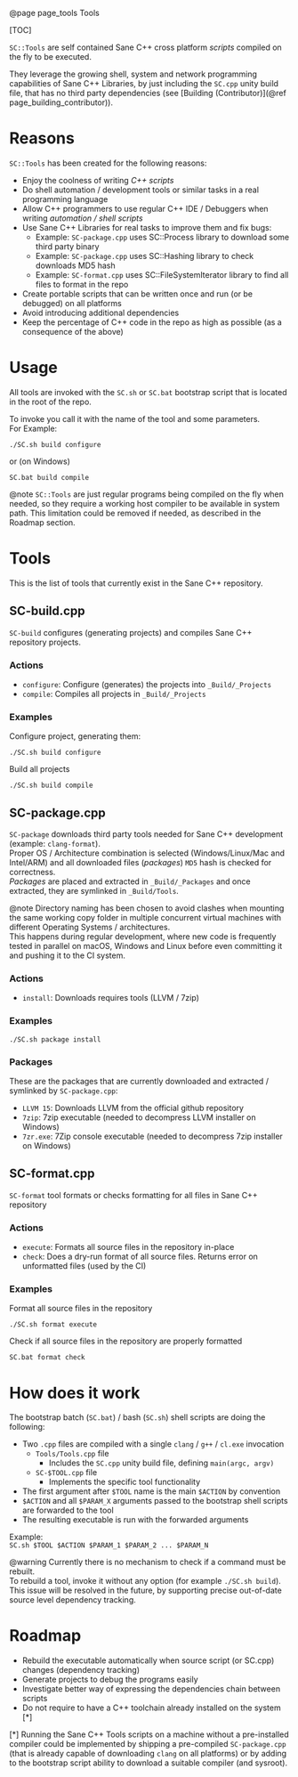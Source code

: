 @page page_tools Tools

[TOC]

`SC::Tools` are self contained Sane C++ cross platform _scripts_ compiled on the fly to be executed.  

They leverage the growing shell, system and network programming capabilities of Sane C++ Libraries, by just including the `SC.cpp` unity build file, that has no third party dependencies (see [Building (Contributor)](@ref page_building_contributor)).

# Reasons

`SC::Tools` has been created for the following reasons:  

- Enjoy the coolness of writing _C++ scripts_
- Do shell automation / development tools or similar tasks in a real programming language
- Allow C++ programmers to use regular C++ IDE / Debuggers when writing _automation / shell scripts_
- Use Sane C++ Libraries for real tasks to improve them and fix bugs:
    - Example: `SC-package.cpp` uses SC::Process library to download some third party binary 
    - Example: `SC-package.cpp` uses SC::Hashing library to check downloads MD5 hash
    - Example: `SC-format.cpp` uses SC::FileSystemIterator library to find all files to format in the repo
- Create portable scripts that can be written once and run (or be debugged) on all platforms
- Avoid introducing additional dependencies
- Keep the percentage of C++ code in the repo as high as possible (as a consequence of the above)

# Usage

All tools are invoked with the `SC.sh` or `SC.bat` bootstrap script that is located in the root of the repo.

To invoke you call it with the name of the tool and some parameters.  
For Example: 

```
./SC.sh build configure
```

or (on Windows)

```
SC.bat build compile
```

@note `SC::Tools` are just regular programs being compiled on the fly when needed, so they require a working host compiler to be available in system path. This limitation could be removed if needed, as described in the Roadmap section.  


# Tools
This is the list of tools that currently exist in the Sane C++ repository.

## SC-build.cpp

`SC-build` configures (generating projects) and compiles Sane C++ repository projects.

### Actions

- `configure`: Configure (generates) the projects into `_Build/_Projects`
- `compile`: Compiles all projects in `_Build/_Projects`

### Examples
Configure project, generating them:
```
./SC.sh build configure
```

Build all projects
```
./SC.sh build compile
```

## SC-package.cpp

`SC-package` downloads third party tools needed for Sane C++ development (example: `clang-format`).  
Proper OS / Architecture combination is selected (Windows/Linux/Mac and Intel/ARM) and all downloaded files (_packages_) `MD5` hash is checked for correctness.  
_Packages_ are placed and extracted in `_Build/_Packages` and once extracted, they are symlinked in `_Build/Tools`.  

@note Directory naming has been chosen to avoid clashes when mounting the same working copy folder in multiple concurrent virtual machines with different Operating Systems / architectures.  
This happens during regular development, where new code is frequently tested in parallel on macOS, Windows and Linux before even committing it and pushing it to the CI system.

### Actions

- `install`: Downloads requires tools (LLVM / 7zip)

### Examples

```
./SC.sh package install
```

### Packages
These are the packages that are currently downloaded and extracted / symlinked by `SC-package.cpp`:

- `LLVM 15`: Downloads LLVM from the official github repository
- `7zip`: 7zip executable (needed to decompress LLVM installer on Windows)
- `7zr.exe`: 7Zip console executable (needed to decompress 7zip installer on Windows)

## SC-format.cpp

`SC-format` tool formats or checks formatting for all files in Sane C++ repository

### Actions
- `execute`: Formats all source files in the repository in-place
- `check`: Does a dry-run format of all source files. Returns error on unformatted files (used by the CI)

### Examples

Format all source files in the repository
```
./SC.sh format execute
```

Check if all source files in the repository are properly formatted
```
SC.bat format check
```

# How does it work

The bootstrap batch (`SC.bat`) / bash (`SC.sh`) shell scripts are doing the following:  
- Two `.cpp` files are compiled with a single `clang` / `g++` / `cl.exe` invocation
    - `Tools/Tools.cpp` file 
        - Includes the `SC.cpp` unity build file, defining `main(argc, argv)`
    - `SC-$TOOL.cpp` file
        - Implements the specific tool functionality
- The first argument after `$TOOL` name is the main `$ACTION` by convention
- `$ACTION` and all `$PARAM_X` arguments passed to the bootstrap shell scripts are forwarded to the tool
- The resulting executable is run with the forwarded arguments

Example:  
`SC.sh $TOOL $ACTION $PARAM_1 $PARAM_2 ... $PARAM_N`

@warning Currently there is no mechanism to check if a command must be rebuilt.  
To rebuild a tool, invoke it without any option (for example `./SC.sh build`).  
This issue will be resolved in the future, by supporting precise out-of-date source level dependency tracking.

# Roadmap

- Rebuild the executable automatically when source script (or SC.cpp) changes (dependency tracking)
- Generate projects to debug the programs easily
- Investigate better way of expressing the dependencies chain between scripts
- Do not require to have a C++ toolchain already installed on the system [*]

[*] Running the Sane C++ Tools scripts on a machine without a pre-installed compiler could be implemented by shipping a pre-compiled `SC-package.cpp` (that is already capable of downloading `clang` on all platforms) or by adding to the bootstrap script ability to download a suitable compiler (and sysroot).

